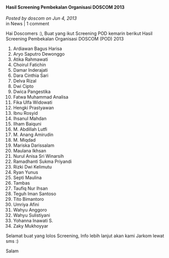 #### Hasil Screening Pembekalan Organisasi DOSCOM 2013
_Posted by doscom on Jun 4, 2013_
<br>
in News |  1 comment

Hai Doscomers :), Buat yang ikut Screening POD kemarin berikut Hasil Screening Pembekalan Organisasi DOSCOM (POD) 2013

1. Ardiawan Bagus Harisa
2. Aryo Saputro Dewonggo
3. Atika Rahmawati
4. Choirul Fatichin
5. Damar Inderajati
6. Dara Cinthia Sari
7. Delva Rizal
8. Dwi Cipto
9. Dwica Pangestika
10. Fatwa Muhammad Analisa
11. Fika Ulfa Widowati
12. Hengki Prastyawan
13. Ibnu Rosyid
14. Ihsanul Mahdan
15. Ilham Baiquni
16. M. Abdillah Lutfi
17. M. Anang Amirudin
18. M. Miqdad
19. Mariska Darissalam
20. Maulana Ikhsan
21. Nurul Anisa Sri Winarsih
22. Ramadhanti Sukma Priyandi
23. Rizki Dwi Kelimutu
24. Ryan Yunus
25. Septi Maulina
26. Tambas
27. Taufiq Nur Ihsan
28. Teguh Iman Santoso
29. Tito Bimantoro
30. Umriya Afini
31. Wahyu Anggoro
32. Wahyu Sulistiyani
33. Yohanna Inawati S.
34. Zaky Mukhoyyar

Selamat buat yang lolos Screening, Info lebih lanjut akan kami Jarkom lewat sms :)

Salam
